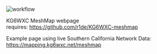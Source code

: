 ![workflow](https://github.com/r1de/KG6WXC-meshmap-webpage/actions/workflows/codeql.yml/badge.svg)  

  
KG6WXC MeshMap webpage  
requires: https://github.com/r1de/KG6WXC-meshmap  
  
Example page using live Southern California Network Data:  
https://mapping.kg6wxc.net/meshmap  
